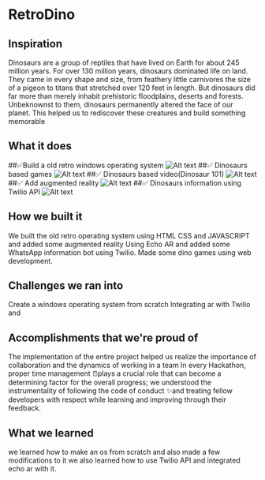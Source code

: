 # RetroDino

## Inspiration
Dinosaurs are a group of reptiles that have lived on Earth for about 245 million years. For over 130 million years, dinosaurs dominated life on land. They came in every shape and size, from feathery little carnivores the size of a pigeon to titans that stretched over 120 feet in length. But dinosaurs did far more than merely inhabit prehistoric floodplains, deserts and forests. Unbeknownst to them, dinosaurs permanently altered the face of our planet.
This helped us to rediscover these creatures and build something memorable
## What it does
##✅Build a old retro windows operating system
![Alt text](https://challengepost-s3-challengepost.netdna-ssl.com/photos/production/software_photos/001/650/001/datas/gallery.jpg)
##✅ Dinosaurs based games
![Alt text](https://challengepost-s3-challengepost.netdna-ssl.com/photos/production/software_photos/001/649/958/datas/gallery.jpg)
##✅ Dinosaurs based video(Dinosaur 101)
![Alt text](https://challengepost-s3-challengepost.netdna-ssl.com/photos/production/software_photos/001/650/064/datas/gallery.jpg)
##✅ Add augmented reality 
![Alt text](https://challengepost-s3-challengepost.netdna-ssl.com/photos/production/software_photos/001/649/953/datas/gallery.jpg)
##✅ Dinosaurs information using Twilio API 
![Alt text](https://challengepost-s3-challengepost.netdna-ssl.com/photos/production/software_photos/001/649/956/datas/gallery.jpg)

## How we built it
We built the old retro operating system using HTML CSS and JAVASCRIPT and added some augmented reality Using Echo AR and added some WhatsApp information bot using Twilio.
Made some dino games using web development.
## Challenges we ran into
Create a windows operating system from scratch 
Integrating ar with Twilio and 
## Accomplishments that we're proud of
The implementation of the entire project helped us realize the importance of collaboration and the dynamics of working in a team In every Hackathon, proper time management ⏰plays a crucial role that can become a determining factor for the overall progress; we understood the instrumentality of following the code of conduct ✨and treating fellow developers with respect while learning and improving through their feedback.
## What we learned
we learned how to make an os from scratch and also made a few modifications to it
we also learned how to use Twilio API and integrated echo ar with it.
